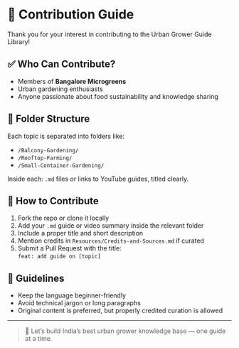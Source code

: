 # 🤝 Contribution Guide

Thank you for your interest in contributing to the Urban Grower Guide Library!

## ✅ Who Can Contribute?
- Members of **Bangalore Microgreens**
- Urban gardening enthusiasts
- Anyone passionate about food sustainability and knowledge sharing

## 📂 Folder Structure
Each topic is separated into folders like:
- `/Balcony-Gardening/`
- `/Rooftop-Farming/`
- `/Small-Container-Gardening/`

Inside each: `.md` files or links to YouTube guides, titled clearly.

## 📌 How to Contribute
1. Fork the repo or clone it locally
2. Add your `.md` guide or video summary inside the relevant folder
3. Include a proper title and short description
4. Mention credits in `Resources/Credits-and-Sources.md` if curated
5. Submit a Pull Request with the title:  
   `feat: add guide on [topic]`

## 🚨 Guidelines
- Keep the language beginner-friendly
- Avoid technical jargon or long paragraphs
- Original content is preferred, but properly credited curation is allowed

---

> 🌱 Let’s build India’s best urban grower knowledge base — one guide at a time.
